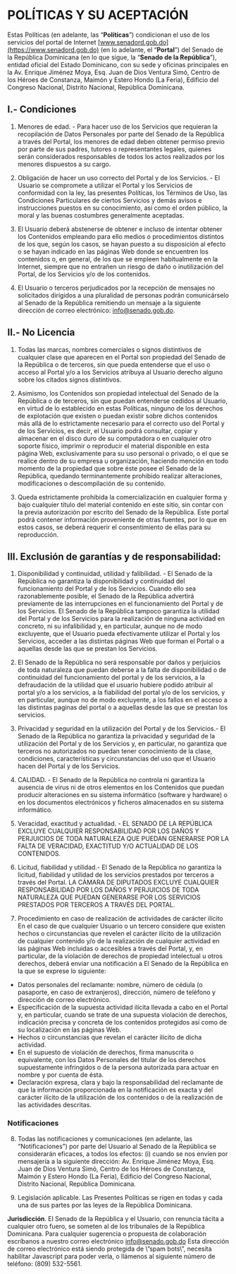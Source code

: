 # POLÍTICAS Y SU ACEPTACIÓN

Estas Políticas (en adelante, las “**Políticas**”) condicionan el uso de los servicios del portal de Internet [www.senadord.gob.do](https://www.senadord.gob.do) (en lo adelante, el “**Portal**”) del Senado de la República Dominicana (en lo que sigue, la “**Senado de la República**”), entidad oficial del Estado Dominicano, con su sede y oficinas principales en la Av. Enrique Jiménez Moya, Esq. Juan de Dios Ventura Simó, Centro de los Héroes de Constanza, Maimón y Estero Hondo (La Feria), Edificio del Congreso Nacional, Distrito Nacional, República Dominicana.

## I.- Condiciones

1. Menores de edad. - Para hacer uso de los Servicios que requieran la recopilación de Datos Personales por parte del Senado de la República a través del Portal, los menores de edad deben obtener permiso previo por parte de sus padres, tutores o representantes legales, quienes serán considerados responsables de todos los actos realizados por los menores dispuestos a su cargo.

2. Obligación de hacer un uso correcto del Portal y de los Servicios. - El Usuario se compromete a utilizar el Portal y los Servicios de conformidad con la ley, las presentes Políticas, los Términos de Uso, las Condiciones Particulares de ciertos Servicios y demás avisos e instrucciones puestos en su conocimiento, así como el orden público, la moral y las buenas costumbres generalmente aceptadas.

3. El Usuario deberá abstenerse de obtener e incluso de intentar obtener los Contenidos empleando para ello medios o procedimientos distintos de los que, según los casos, se hayan puesto a su disposición al efecto o se hayan indicado en las páginas Web donde se encuentren los contenidos o, en general, de los que se empleen habitualmente en la Internet, siempre que no entrañen un riesgo de daño o inutilización del Portal, de los Servicios y/o de los contenidos.

4. El Usuario o terceros perjudicados por la recepción de mensajes no solicitados dirigidos a una pluralidad de personas podrán comunicárselo al Senado de la República remitiendo un mensaje a la siguiente dirección de correo electrónico: info@senado.gob.do.

##  II.- No Licencia

1. Todas las marcas, nombres comerciales o signos distintivos de cualquier clase que aparecen en el Portal son propiedad del Senado de la República o de terceros, sin que pueda entenderse que el uso o acceso al Portal y/o a los Servicios atribuya al Usuario derecho alguno sobre los citados signos distintivos.

2. Asimismo, los Contenidos son propiedad intelectual del Senado de la República o de terceros, sin que puedan entenderse cedidos al Usuario, en virtud de lo establecido en estas Políticas, ninguno de los derechos de explotación que existen o puedan existir sobre dichos contenidos más allá de lo estrictamente necesario para el correcto uso del Portal y de los Servicios, es decir, el Usuario podrá consultar, copiar y almacenar en el disco duro de su computadora o en cualquier otro soporte físico, imprimir o reproducir el material disponible en esta página Web, exclusivamente para su uso personal o privado, o el que se realice dentro de su empresa u organización, haciendo mención en todo momento de la propiedad que sobre éste posee el Senado de la República, quedando terminantemente prohibido realizar alteraciones, modificaciones o descompilación de su contenido.

3. Queda estrictamente prohibida la comercialización en cualquier forma y bajo cualquier título del material contenido en este sitio, sin contar con la previa autorización por escrito del Senado de la República. Este portal podrá contener información proveniente de otras fuentes, por lo que en estos casos, se deberá requerir el consentimiento de ellas para su reproducción.

## III. Exclusión de garantías y de responsabilidad:

1. Disponibilidad y continuidad, utilidad y falibilidad. - El Senado de la República no garantiza la disponibilidad y continuidad del funcionamiento del Portal y de los Servicios. Cuando ello sea razonablemente posible, el Senado de la República advertirá previamente de las interrupciones en el funcionamiento del Portal y de los Servicios. El Senado de la República tampoco garantiza la utilidad del Portal y de los Servicios para la realización de ninguna actividad en concreto, ni su infalibilidad y, en particular, aunque no de modo excluyente, que el Usuario pueda efectivamente utilizar el Portal y los Servicios, acceder a las distintas páginas Web que forman el Portal o a aquellas desde las que se prestan los Servicios.

2. El Senado de la República no será responsable por daños y perjuicios de toda naturaleza que puedan deberse a la falta de disponibilidad o de continuidad del funcionamiento del portal y de los servicios, a la defraudación de la utilidad que el usuario hubiere podido atribuir al portal y/o a los servicios, a la fiabilidad del portal y/o de los servicios, y en particular, aunque no de modo excluyente, a los fallos en el acceso a las distintas paginas del portal o a aquellas desde las que se prestan los servicios.

3. Privacidad y seguridad en la utilización del Portal y de los Servicios.- El Senado de la República no garantiza la privacidad y seguridad de la utilización del Portal y de los Servicios y, en particular, no garantiza que terceros no autorizados no puedan tener conocimiento de la clase, condiciones, características y circunstancias del uso que el Usuario hacen del Portal y de los Servicios.

4. CALIDAD. - El Senado de la República no controla ni garantiza la ausencia de virus ni de otros elementos en los Contenidos que puedan producir alteraciones en su sistema informático (software y hardware) o en los documentos electrónicos y ficheros almacenados en su sistema informático.

5. Veracidad, exactitud y actualidad. - EL SENADO DE LA REPÚBLICA EXCLUYE CUALQUIER RESPONSABILIDAD POR LOS DAÑOS Y PERJUICIOS DE TODA NATURALEZA QUE PUEDAN GENERARSE POR LA FALTA DE VERACIDAD, EXACTITUD Y/O ACTUALIDAD DE LOS CONTENIDOS.

6. Licitud, fiabilidad y utilidad.- El Senado de la República no garantiza la licitud, fiabilidad y utilidad de los servicios prestados por terceros a través del Portal. LA CÁMARA DE DIPUTADOS EXCLUYE CUALQUIER RESPONSABILIDAD POR LOS DAÑOS Y PERJUICIOS DE TODA NATURALEZA QUE PUEDAN GENERARSE POR LOS SERVICIOS PRESTADOS POR TERCEROS A TRAVÉS DEL PORTAL.

7. Procedimiento en caso de realización de actividades de carácter ilícito En el caso de que cualquier Usuario o un tercero considere que existen hechos o circunstancias que revelen el carácter ilícito de la utilización de cualquier contenido y/o de la realización de cualquier actividad en las páginas Web incluidas o accesibles a través del Portal, y, en particular, de la violación de derechos de propiedad intelectual u otros derechos, deberá enviar una notificación a El Senado de la República en la que se exprese lo siguiente:

- Datos personales del reclamante: nombre, número de cédula (o pasaporte, en caso de extranjeros), dirección, número de teléfono y dirección de correo electrónico.
- Especificación de la supuesta actividad ilícita llevada a cabo en el Portal y, en particular, cuando se trate de una supuesta violación de derechos, indicación precisa y concreta de los contenidos protegidos así como de su localización en las páginas Web.
- Hechos o circunstancias que revelan el carácter ilícito de dicha actividad.
- En el supuesto de violación de derechos, firma manuscrita o equivalente, con los Datos Personales del titular de los derechos supuestamente infringidos o de la persona autorizada para actuar en nombre y por cuenta de ésta.
- Declaración expresa, clara y bajo la responsabilidad del reclamante de que la información proporcionada en la notificación es exacta y del carácter ilícito de la utilización de los contenidos o de la realización de las actividades descritas.

### Notificaciones

8. Todas las notificaciones y comunicaciones (en adelante, las “Notificaciones”) por parte del Usuario al Senado de la República se considerarán eficaces, a todos los efectos: (i) cuando se nos envíen por mensajería a la siguiente dirección: Av. Enrique Jiménez Moya, Esq. Juan de Dios Ventura Simó, Centro de los Héroes de Constanza, Maimón y Estero Hondo (La Feria), Edificio del Congreso Nacional, Distrito Nacional, República Dominicana.

9. Legislación aplicable.  Las Presentes Políticas se rigen en todas y cada una de sus partes por las leyes de la República Dominicana.

**Jurisdicción**.  El Senado de la República y el Usuario, con renuncia tácita a cualquier otro fuero, se someten al de los tribunales de la República Dominicana. Para cualquier sugerencia o propuesta de colaboración escríbanos a nuestro correo electrónico info@senado.gob.do Esta dirección de correo electrónico está siendo protegida de \”spam bots\”, necesita habilitar Javascript para poder verla, o llámenos al siguiente número de teléfono: (809) 532-5561.